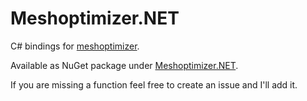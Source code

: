 # Meshoptimizer.NET

C# bindings for [meshoptimizer](https://github.com/zeux/niagara/tree/5c4da32850ae32a0528f11e22e09ada5348f4e0c).

Available as NuGet package under [Meshoptimizer.NET](https://www.nuget.org/packages/Meshoptimizer.NET/1.0.0).


If you are missing a function feel free to create an issue and I'll add it.
